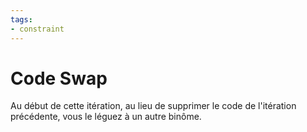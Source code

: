 ```yaml
---
tags:
- constraint
---
```

# Code Swap

Au début de cette itération, au lieu de supprimer le code de l'itération précédente, vous le léguez à un autre binôme.